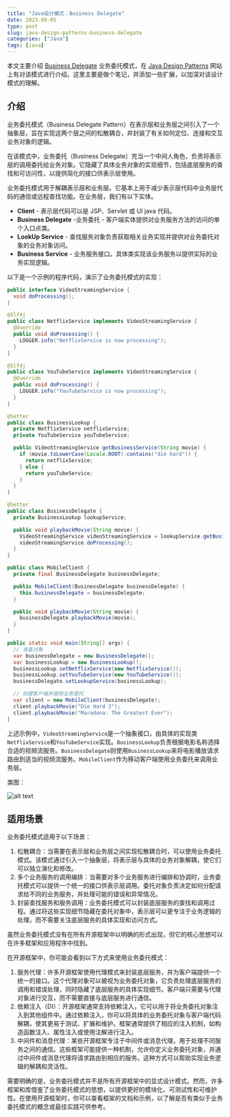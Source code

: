 ```yaml
---
title: "Java设计模式：Business Delegate"
date: 2023-09-05
type: post
slug: java-design-patterns-business-delegate
categories: ["Java"]
tags: [java]
---
```


本文主要介绍 [Business Delegate](https://java-design-patterns.com/zh/patterns/business-delegate/) 业务委托模式，在 [Java Design Patterns](https://java-design-patterns.com/) 网站上有对该模式进行介绍。这里主要是做个笔记，并添加一些扩展，以加深对该设计模式的理解。

## 介绍

业务委托模式（Business Delegate Pattern）在表示层和业务层之间引入了一个抽象层，旨在实现这两个层之间的松散耦合，并封装了有关如何定位、连接和交互业务对象的逻辑。

在该模式中，业务委托（Business Delegate）充当一个中间人角色，负责将表示层的调用委托给业务对象。它隐藏了具体业务对象的实现细节，包括底层服务的查找和可访问性，以提供简化的接口供表示层使用。

业务委托模式用于解耦表示层和业务层。它基本上用于减少表示层代码中业务层代码的通信或远程查找功能。在业务层，我们有以下实体。

- **Client** - 表示层代码可以是 JSP、Servlet 或 UI java 代码。
- **Business Delegate** -业务委托 - 客户端实体提供对业务服务方法的访问的单个入口点类。
- **LookUp Service** - 查找服务对象负责获取相关业务实现并提供对业务委托对象的业务对象访问。
- **Business Service** - 业务服务接口。具体类实现该业务服务以提供实际的业务实现逻辑。

以下是一个示例的程序代码，演示了业务委托模式的实现：

```java
public interface VideoStreamingService {
  void doProcessing();
}

@Slf4j
public class NetflixService implements VideoStreamingService {
  @Override
  public void doProcessing() {
    LOGGER.info("NetflixService is now processing");
  }
}

@Slf4j
public class YouTubeService implements VideoStreamingService {
  @Override
  public void doProcessing() {
    LOGGER.info("YouTubeService is now processing");
  }
}

@Setter
public class BusinessLookup {
  private NetflixService netflixService;
  private YouTubeService youTubeService;

  public VideoStreamingService getBusinessService(String movie) {
    if (movie.toLowerCase(Locale.ROOT).contains("die hard")) {
      return netflixService;
    } else {
      return youTubeService;
    }
  }
}

@Setter
public class BusinessDelegate {
  private BusinessLookup lookupService;

  public void playbackMovie(String movie) {
    VideoStreamingService videoStreamingService = lookupService.getBusinessService(movie);
    videoStreamingService.doProcessing();
  }
}

public class MobileClient {
  private final BusinessDelegate businessDelegate;

  public MobileClient(BusinessDelegate businessDelegate) {
    this.businessDelegate = businessDelegate;
  }

  public void playbackMovie(String movie) {
    businessDelegate.playbackMovie(movie);
  }
}

public static void main(String[] args) {
  // 准备对象
  var businessDelegate = new BusinessDelegate();
  var businessLookup = new BusinessLookup();
  businessLookup.setNetflixService(new NetflixService());
  businessLookup.setYouTubeService(new YouTubeService());
  businessDelegate.setLookupService(businessLookup);

  // 创建客户端并使用业务委托
  var client = new MobileClient(businessDelegate);
  client.playbackMovie("Die Hard 2");
  client.playbackMovie("Maradona: The Greatest Ever");
}
```

上述示例中，`VideoStreamingService`是一个抽象接口，由具体的实现类`NetflixService`和`YouTubeService`实现。`BusinessLookup`负责根据电影名称选择合适的视频流服务。`BusinessDelegate`则使用`BusinessLookup`来将电影播放请求路由到适当的视频流服务。`MobileClient`作为移动客户端使用业务委托来调用业务层。

类图：

![alt text](https://java-design-patterns.com/assets/business-delegate.urm-c770e4ad.png)

## 适用场景

业务委托模式适用于以下场景：

1. 松散耦合：当需要在表示层和业务层之间实现松散耦合时，可以使用业务委托模式。该模式通过引入一个抽象层，将表示层与具体的业务对象解耦，使它们可以独立演化和修改。
2. 多个业务服务的调用编排：当需要对多个业务服务进行编排和协调时，业务委托模式可以提供一个统一的接口供表示层调用。委托对象负责决定如何分配请求给不同的业务服务，并处理可能的错误和异常情况。
3. 封装查找服务和服务调用：业务委托模式可以封装底层服务的查找和调用过程。通过将这些实现细节隐藏在委托对象中，表示层可以更专注于业务逻辑的处理，而不需要关注底层服务的具体实现和访问方式。

虽然业务委托模式没有在所有开源框架中以明确的形式出现，但它的核心思想可以在许多框架和应用程序中找到。

在开源框架中，你可能会看到以下方式来使用业务委托模式：

1. 服务代理：许多开源框架使用代理模式来封装底层服务，并为客户端提供一个统一的接口。这个代理对象可以被视为业务委托对象，它负责处理底层服务的调用和错误处理，同时隐藏了底层服务的具体实现细节。客户端只需要与代理对象进行交互，而不需要直接与底层服务进行通信。
2. 依赖注入（DI）：开源框架通常支持依赖注入，它可以用于将业务委托对象注入到其他组件中。通过依赖注入，你可以将具体的业务委托对象与客户端代码解耦，使其更易于测试、扩展和维护。框架通常提供了相应的注入机制，如构造函数注入、属性注入或使用注解进行注入。
3. 中间件和消息代理：某些开源框架专注于中间件或消息代理，用于处理不同服务之间的通信。这些框架可能提供一种机制，允许你定义业务委托对象，并通过中间件或消息代理将请求路由到相应的服务。这种方式可以帮助实现业务逻辑的解耦和灵活性。

需要明确的是，业务委托模式并不是所有开源框架中的显式设计模式。然而，许多框架和库借鉴了业务委托模式的思想，以提供更好的模块化、可测试性和可维护性。在使用开源框架时，你可以查看框架的文档和示例，以了解是否有类似于业务委托模式的概念或最佳实践可供参考。
